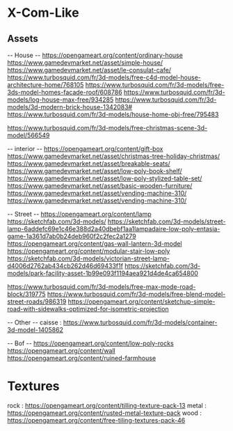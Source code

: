 # X-Com-Like

## Assets

-- House --
https://opengameart.org/content/ordinary-house
https://www.gamedevmarket.net/asset/simple-house/
https://www.gamedevmarket.net/asset/le-consulat-cafe/
https://www.turbosquid.com/fr/3d-models/free-c4d-model-house-architecture-home/768105
https://www.turbosquid.com/fr/3d-models/free-3ds-model-homes-facade-roof/608786
https://www.turbosquid.com/fr/3d-models/log-house-max-free/934285
https://www.turbosquid.com/fr/3d-models/3d-modern-brick-house-1342083#
https://www.turbosquid.com/fr/3d-models/house-home-obj-free/795483


https://www.turbosquid.com/fr/3d-models/free-christmas-scene-3d-model/566549

-- interior --
https://opengameart.org/content/gift-box
https://www.gamedevmarket.net/asset/christmas-tree-holiday-christmas/
https://www.gamedevmarket.net/asset/breakable-seats/
https://www.gamedevmarket.net/asset/low-poly-book-shelf/
https://www.gamedevmarket.net/asset/low-poly-stylized-table-set/
https://www.gamedevmarket.net/asset/basic-wooden-furniture/
https://www.gamedevmarket.net/asset/vending-machine-310/
https://www.gamedevmarket.net/asset/vending-machine-310/

-- Street --
https://opengameart.org/content/lamp
https://sketchfab.com/3d-models/
https://sketchfab.com/3d-models/street-lamp-6addefc69e1c46e388d2a40dbebf1aa1lampadaire-low-poly-entasia-game-1a361d7ab0b24deb960f2c2fec2a1279
https://opengameart.org/content/gas-wall-lantern-3d-model
https://opengameart.org/content/modular-stair-low-poly
https://sketchfab.com/3d-models/victorian-street-lamp-d4006d2762ab434cb262d46d69433f1f
https://sketchfab.com/3d-models/park-facility-asset-1b99e093f1194aea921d4de4ca654800

https://www.turbosquid.com/fr/3d-models/free-max-mode-road-block/319775
https://www.turbosquid.com/fr/3d-models/free-blend-model-street-roads/986319
https://opengameart.org/content/sketchup-simple-road-with-sidewalks-optimized-for-isometric-projection

-- Other --
caisse : https://www.turbosquid.com/fr/3d-models/container-3d-model-1405862

-- Bof --
https://opengameart.org/content/low-poly-rocks
https://opengameart.org/content/wall
https://opengameart.org/content/ruined-farmhouse

# Textures

rock : https://opengameart.org/content/tilling-texture-pack-13
metal : https://opengameart.org/content/rusted-metal-texture-pack
wood : https://opengameart.org/content/free-tiling-textures-pack-46

